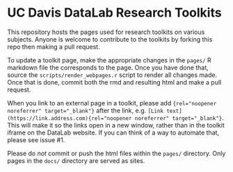 # UC Davis DataLab Research Toolkits

This repository hosts the pages used for research toolkits on various subjects. Anyone is welcome to contribute to the toolkits by forking this repo then making a pull request. 

To update a toolkit page, make the appropriate changes in the `pages/` R markdown file the corresponds to the page. Once you have done that, source the `scripts/render_webpages.r` script to render all changes made. Once that is done, commit both the rmd and resulting html and make a pull request.

When you link to an external page in a toolkit, please add `{rel="noopener noreferrer" target="_blank"}` after the link, e.g. `[Link text](https://link.address.com){rel="noopener noreferrer" target="_blank"}`. This will make it so the links open in a new window, rather than in the toolkit iframe on the DataLab website. If you can think of a way to automate that, please see issue #1.

Please do *not* commit or push the html files within the `pages/` directory. Only pages in the `docs/` directory are served as sites.